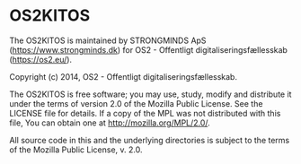 # OS2KITOS

The OS2KITOS is maintained by STRONGMINDS ApS (https://www.strongminds.dk)
for OS2 - Offentligt digitaliseringsfællesskab (https://os2.eu/).

Copyright (c) 2014, OS2 - Offentligt digitaliseringsfællesskab.

The OS2KITOS is free software; you may use, study, modify and
distribute it under the terms of version 2.0 of the Mozilla Public
License. See the LICENSE file for details. If a copy of the MPL was not
distributed with this file, You can obtain one at
http://mozilla.org/MPL/2.0/.

All source code in this and the underlying directories is subject to
the terms of the Mozilla Public License, v. 2.0. 